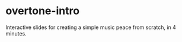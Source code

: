 overtone-intro
==============

Interactive slides for creating a simple music peace from scratch, in 4 minutes.
